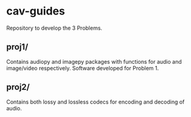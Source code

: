 # cav-guides
Repository to develop the 3 Problems.

## proj1/
Contains audiopy and imagepy packages with functions for audio and image/video respectively. Software developed for Problem 1.

## proj2/
Contains both lossy and lossless codecs for encoding and decoding of audio.
